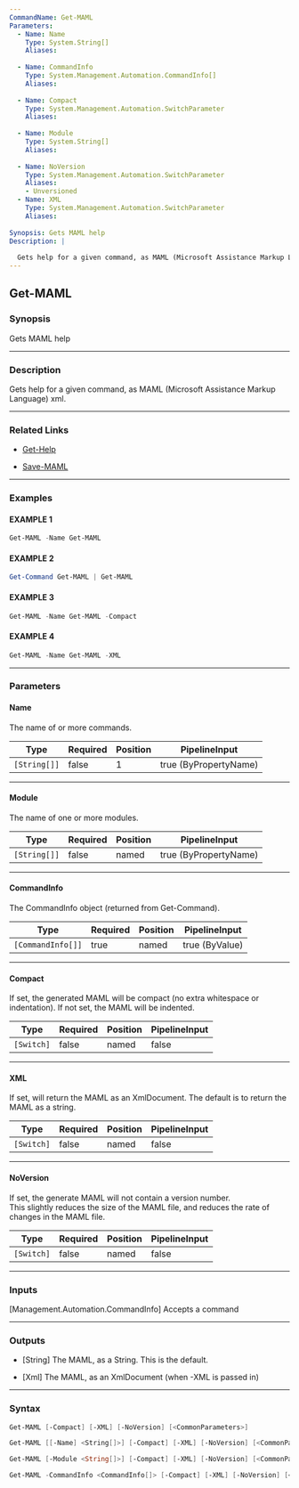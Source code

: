 ```yaml
---
CommandName: Get-MAML
Parameters: 
  - Name: Name
    Type: System.String[]
    Aliases: 
    
  - Name: CommandInfo
    Type: System.Management.Automation.CommandInfo[]
    Aliases: 
    
  - Name: Compact
    Type: System.Management.Automation.SwitchParameter
    Aliases: 
    
  - Name: Module
    Type: System.String[]
    Aliases: 
    
  - Name: NoVersion
    Type: System.Management.Automation.SwitchParameter
    Aliases: 
    - Unversioned
  - Name: XML
    Type: System.Management.Automation.SwitchParameter
    Aliases: 
    
Synopsis: Gets MAML help
Description: |
  
  Gets help for a given command, as MAML (Microsoft Assistance Markup Language) xml.
---
```



Get-MAML
--------




### Synopsis
Gets MAML help



---


### Description

Gets help for a given command, as MAML (Microsoft Assistance Markup Language) xml.



---


### Related Links
* [Get-Help](https://docs.microsoft.com/powershell/module/Microsoft.PowerShell.Core/Get-Help)



* [Save-MAML](Save-MAML.md)





---


### Examples
#### EXAMPLE 1
```PowerShell
Get-MAML -Name Get-MAML
```

#### EXAMPLE 2
```PowerShell
Get-Command Get-MAML | Get-MAML
```

#### EXAMPLE 3
```PowerShell
Get-MAML -Name Get-MAML -Compact
```

#### EXAMPLE 4
```PowerShell
Get-MAML -Name Get-MAML -XML
```



---


### Parameters
#### **Name**

The name of or more commands.






|Type        |Required|Position|PipelineInput        |
|------------|--------|--------|---------------------|
|`[String[]]`|false   |1       |true (ByPropertyName)|



---
#### **Module**

The name of one or more modules.






|Type        |Required|Position|PipelineInput        |
|------------|--------|--------|---------------------|
|`[String[]]`|false   |named   |true (ByPropertyName)|



---
#### **CommandInfo**

The CommandInfo object (returned from Get-Command).






|Type             |Required|Position|PipelineInput |
|-----------------|--------|--------|--------------|
|`[CommandInfo[]]`|true    |named   |true (ByValue)|



---
#### **Compact**

If set, the generated MAML will be compact (no extra whitespace or indentation).  If not set, the MAML will be indented.






|Type      |Required|Position|PipelineInput|
|----------|--------|--------|-------------|
|`[Switch]`|false   |named   |false        |



---
#### **XML**

If set, will return the MAML as an XmlDocument.  The default is to return the MAML as a string.






|Type      |Required|Position|PipelineInput|
|----------|--------|--------|-------------|
|`[Switch]`|false   |named   |false        |



---
#### **NoVersion**

If set, the generate MAML will not contain a version number.  
This slightly reduces the size of the MAML file, and reduces the rate of changes in the MAML file.






|Type      |Required|Position|PipelineInput|
|----------|--------|--------|-------------|
|`[Switch]`|false   |named   |false        |





---


### Inputs
[Management.Automation.CommandInfo]
Accepts a command



---


### Outputs
* [String]
The MAML, as a String.  This is the default.


* [Xml]
The MAML, as an XmlDocument (when -XML is passed in)






---


### Syntax
```PowerShell
Get-MAML [-Compact] [-XML] [-NoVersion] [<CommonParameters>]
```
```PowerShell
Get-MAML [[-Name] <String[]>] [-Compact] [-XML] [-NoVersion] [<CommonParameters>]
```
```PowerShell
Get-MAML [-Module <String[]>] [-Compact] [-XML] [-NoVersion] [<CommonParameters>]
```
```PowerShell
Get-MAML -CommandInfo <CommandInfo[]> [-Compact] [-XML] [-NoVersion] [<CommonParameters>]
```
